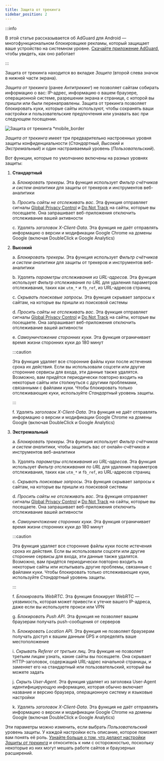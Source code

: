 ```yaml
---
title: Защита от трекинга
sidebar_position: 2
---
```


:::info

В этой статье рассказывается об AdGuard для Android — многофункциональном блокировщике рекламы, который защищает ваше устройство на системном уровне. [Скачайте приложение AdGuard](https://agrd.io/download-kb-adblock), чтобы увидеть, как оно работает

:::

Защита от трекинга находится во вкладке _Защита_ (второй слева значок в нижней части экрана).

_Защита от трекинга_ (ранее _Антитрекинг_) не позволяет сайтам собирать информацию о вас: IP-адрес, информацию о вашем браузере, операционной системе, разрешении экрана и странице, с которой вы пришли или были перенаправлены. Защита от трекинга позволяет блокировать куки, которые сайты используют, чтобы сохранять ваши настройки и пользовательские предпочтения или узнавать вас при следующем посещении.

![Защита от трекинга \*mobile_border](https://cdn.adtidy.org/blog/new/y5fuztracking_protection.png)

_Защита от трекинга_ имеет три предварительно настроенных уровня защиты конфиденциальности (_Стандартный_, _Высокий_ и _Экстремальный_) и один настраиваемый уровень (_Пользовательский_).

Вот функции, которые по умолчанию включены на разных уровнях защиты:

1. **Стандартный**

   a. _Блокировать трекеры_. Эта функция использует _Фильтр счётчиков и систем аналитики_ для защиты от трекеров и инструментов веб-аналитики

   b. _Просить сайты не отслеживать вас_. Эта функция отправляет сигналы [Global Privacy Control](https://globalprivacycontrol.org/) и [Do Not Track](https://en.wikipedia.org/wiki/Do_Not_Track) на сайты, которые вы посещаете. Она запрашивает веб-приложения отключить отслеживание вашей активности

   c. _Удалять заголовок X-Client-Data_. Эта функция не даёт отправлять информацию о версии и модификации Google Chrome на домены Google (включая DoubleClick и Google Analytics)

2. **Высокий**

   a. _Блокировать трекеры_. Эта функция использует _Фильтр счётчиков и систем аналитики_ для защиты от трекеров и инструментов веб-аналитики

   b. _Удалять параметры отслеживания из URL-адресов_. Эта функция использует _Фильтр отслеживания по URL_ для удаления параметров отслеживания, таких как `utm_*` и `fb_ref`, из URL-адресов страниц

   c. _Скрывать поисковые запросы_. Эта функция скрывает запросы к сайтам, на которые вы пришли из поисковой системы

   d. _Просить сайты не отслеживать вас_. Эта функция отправляет сигналы [Global Privacy Control](https://globalprivacycontrol.org/) и [Do Not Track](https://en.wikipedia.org/wiki/Do_Not_Track) на сайты, которые вы посещаете. Она запрашивает веб-приложения отключить отслеживание вашей активности

   е. _Самоуничтожение сторонних куки_. Эта функция ограничивает время жизни сторонних куки до 180 минут

   :::caution

   Эта функция удаляет все сторонние файлы куки после истечения срока их действия. Если вы использовали соцсети или другие сторонние сервисы для входа, эти данные также удалятся. Возможно, вам придётся периодически повторно входить на некоторые сайты или столкнуться с другими проблемами, связанными с файлами куки. Чтобы блокировать только отслеживающие куки, используйте _Стандартный_ уровень защиты.

   :::

   f. _Удалять заголовок X-Client-Data_. Эта функция не даёт отправлять информацию о версии и модификации Google Chrome на домены Google (включая DoubleClick и Google Analytics)

3. **Экстремальный**

   a. _Блокировать трекеры_. Эта функция использует _Фильтр счётчиков и систем аналитики_, чтобы защитить вас от онлайн-счётчиков и инструментов веб-аналитики

   b. _Удалять параметры отслеживания из URL-адресов_. Эта функция использует _Фильтр отслеживания по URL_ для удаления параметров отслеживания, таких как `utm_*` и `fb_ref`, из URL-адресов страниц

   c. _Скрывать поисковые запросы_. Эта функция скрывает запросы к сайтам, на которые вы пришли из поисковой системы

   d. _Просить сайты не отслеживать вас_. Эта функция отправляет сигналы [Global Privacy Control](https://globalprivacycontrol.org/) и [Do Not Track](https://en.wikipedia.org/wiki/Do_Not_Track) на сайты, которые вы посещаете. Она запрашивает веб-приложения отключить отслеживание вашей активности

   е. _Самоуничтожение сторонних куки_. Эта функция ограничивает время жизни сторонних куки до 180 минут

   :::caution

   Эта функция удаляет все сторонние файлы куки после истечения срока их действия. Если вы использовали соцсети или другие сторонние сервисы для входа, эти данные также удалятся. Возможно, вам придётся периодически повторно входить на некоторые сайты или испытывать другие проблемы, связанные с файлами куки. Чтобы блокировать только отслеживающие куки, используйте _Стандартный_ уровень защиты.

   :::

   f. _Блокировать WebRTC_. Эта функция блокирует WebRTC — уязвимость, которая может привести к утечке вашего IP-адреса, даже если вы используете прокси или VPN

   g. _Блокировать Push API_. Эта функция не позволяет вашим браузерам получать push-сообщения от серверов

   h. _Блокировать Location API_. Эта функция не позволяет браузерам получать доступ к вашим данным GPS и определять ваше местоположение

   i. _Скрывать Referer от третьих лиц_. Эта функция не позволяет третьим лицам узнать, какие сайты вы посещаете. Она скрывает HTTP-заголовок, содержащий URL-адрес начальной страницы, и заменяет его на стандартный или пользовательский, который вы можете задать

   j. _Скрыть User-Agent_. Эта функция удаляет из заголовка User-Agent идентифицирующую информацию, которая обычно включает название и версию браузера, операционную систему и языковые настройки

   k. _Удалять заголовок X-Client-Data_. Эта функция не даёт отправлять информацию о версии и модификации Google Chrome на домены Google (включая DoubleClick и Google Analytics)

Эти параметры можно изменить, если выбрать _Пользовательский_ уровень защиты. У каждой настройки есть описание, которое поможет вам понять её роль. [Узнайте больше о том, что делают настройки _Защиты от трекинга_](/general/stealth-mode) и относитесь к ним с осторожностью, поскольку некоторые из них могут мешать работе сайтов и браузерных расширений.
